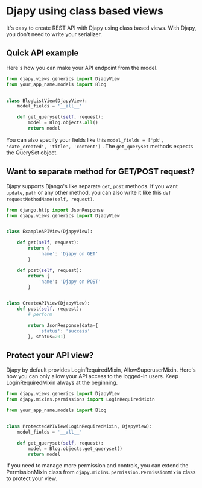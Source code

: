 # Djapy using class based views

It's easy to create REST API with Djapy using class based views. With Djapy, you don't
need to write your serializer.

## Quick API example

Here's how you can make your API endpoint from the model.

```python
from djapy.views.generics import DjapyView
from your_app_name.models import Blog


class BlogListView(DjapyView):
    model_fields = '__all__'

    def get_queryset(self, request):
        model = Blog.objects.all()
        return model

```

You can also specify your fields like this `model_fields = ['pk', 'date_created', 'title', 'content']` .
The `get_queryset` methods expects the QuerySet object.

## Want to separate method for GET/POST request?

Djapy supports Django's like separate `get`, `post` methods. If you want `update`, `path` or any other method,
you can also write it like this `def requestMethodName(self, request)`.

```python
from django.http import JsonResponse
from djapy.views.generics import DjapyView


class ExampleAPIView(DjapyView):

    def get(self, request):
        return {
            'name': 'Djapy on GET'
        }

    def post(self, request):
        return {
            'name': 'Djapy on POST'
        }


class CreateAPIView(DjapyView):
    def post(self, request):
        # perform 

        return JsonResponse(data={
            'status': 'success'
        }, status=201)
```

## Protect your API view?
Djapy by default provides LoginRequiredMixin, AllowSuperuserMixin.
Here's how you can only allow your API access to the logged-in users.
Keep LoginRequiredMixin always at the beginning.

```python
from djapy.views.generics import DjapyView
from djapy.mixins.permissions import LoginRequiredMixin

from your_app_name.models import Blog


class ProtectedAPIView(LoginRequiredMixin, DjapyView):
    model_fields = '__all__'

    def get_queryset(self, request):
        model = Blog.objects.get_queryset()
        return model
```

If you need to manage more permission and controls, 
you can extend the PermissionMixin class from `djapy.mixins.permission.PermissionMixin` class to protect your view.

